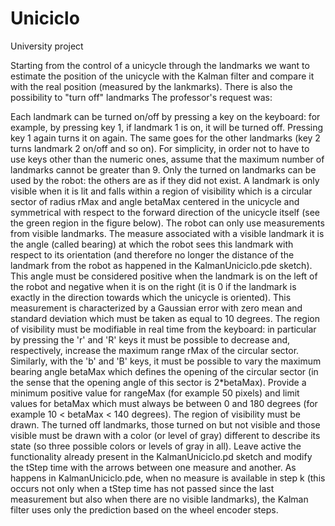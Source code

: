 # Uniciclo
University project

Starting from the control of a unicycle through the landmarks we want to estimate the position of the unicycle with the Kalman filter and compare it with the real position (measured by the lankmarks). There is also the possibility to "turn off" landmarks
The professor's request was:


Each landmark can be turned on/off by pressing a key on the keyboard: for example,
    by pressing key 1, if landmark 1 is on, it will be turned off. Pressing key 1 again turns it on again.
    The same goes for the other landmarks (key 2 turns landmark 2 on/off and so on).
    For simplicity, in order not to have to use keys other than the numeric ones, assume that the maximum number of landmarks
    cannot be greater than 9. Only the turned on landmarks can be used by the robot: the others are as if they did not exist.
    A landmark is only visible when it is lit and falls within a region of visibility which is a circular sector
    of radius rMax and angle betaMax centered in the unicycle and symmetrical with respect to the forward direction
    of the unicycle itself (see the green region in the figure below).
    The robot can only use measurements from visible landmarks. The measure associated with a visible landmark
    it is the angle (called bearing) at which the robot sees this landmark with respect to its orientation
    (and therefore no longer the distance of the landmark from the robot as happened in the KalmanUniciclo.pde sketch).
    This angle must be considered positive when the landmark is on the left of the robot and negative when it is on the right
    (it is 0 if the landmark is exactly in the direction towards which the unicycle is oriented).
    This measurement is characterized by a Gaussian error with zero mean and standard deviation which must be taken as equal to 10 degrees.
    The region of visibility must be modifiable in real time from the keyboard: in particular by pressing the 'r' and 'R' keys
    it must be possible to decrease and, respectively, increase the maximum range rMax of the circular sector.
    Similarly, with the 'b' and 'B' keys, it must be possible to vary the maximum bearing angle betaMax which defines
    the opening of the circular sector (in the sense that the opening angle of this sector is 2*betaMax).
    Provide a minimum positive value for rangeMax (for example 50 pixels) and limit values ​​for betaMax which must always
    be between 0 and 180 degrees (for example 10 < betaMax < 140 degrees). The region of visibility must be drawn.
    The turned off landmarks, those turned on but not visible and those visible must be drawn with a color (or level of gray)
    different to describe its state (so three possible colors or levels of gray in all).
    Leave active the functionality already present in the KalmanUniciclo.pd sketch and modify the tStep time with the arrows
    between one measure and another. As happens in KalmanUniciclo.pde, when no measure is available in step k
    (this occurs not only when a tStep time has not passed since the last measurement but also when there are no visible landmarks),
    the Kalman filter uses only the prediction based on the wheel encoder steps.
